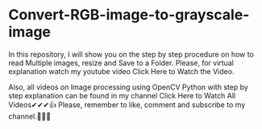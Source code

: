 # Convert-RGB-image-to-grayscale-image
In this repository, I will show you on the step by step procedure on how to read Multiple images, resize and Save to a Folder. Please, for virtual explanation watch my youtube video Click Here to Watch the Video.

Also, all videos on Image processing using OpenCV Python with step by step explanation can be found in my channel Click Here to Watch All Videos✔✔✔👍 Please, remember to like, comment and subscribe to my channel.👏👏🙌
